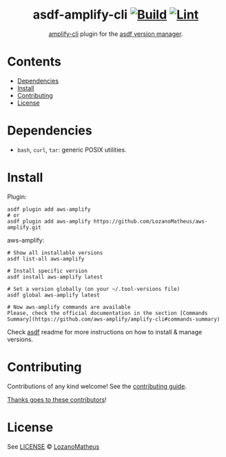 <div align="center">

# asdf-amplify-cli [![Build](https://github.com/LozanoMatheus/asdf-amplify-cli/actions/workflows/build.yml/badge.svg)](https://github.com/LozanoMatheus/asdf-amplify-cli/actions/workflows/build.yml) [![Lint](https://github.com/LozanoMatheus/asdf-amplify-cli/actions/workflows/lint.yml/badge.svg)](https://github.com/LozanoMatheus/asdf-amplify-cli/actions/workflows/lint.yml)

[amplify-cli](https://docs.amplify.aws/cli/) plugin for the [asdf version manager](https://asdf-vm.com).

</div>

# Contents

- [Dependencies](#dependencies)
- [Install](#install)
- [Contributing](#contributing)
- [License](#license)

# Dependencies

- `bash`, `curl`, `tar`: generic POSIX utilities.

# Install

Plugin:

```shell
asdf plugin add aws-amplify
# or
asdf plugin add aws-amplify https://github.com/LozanoMatheus/aws-amplify.git
```

aws-amplify:

```shell
# Show all installable versions
asdf list-all aws-amplify

# Install specific version
asdf install aws-amplify latest

# Set a version globally (on your ~/.tool-versions file)
asdf global aws-amplify latest

# Now aws-amplify commands are available
Please, check the official documentation in the section [Commands Summary](https://github.com/aws-amplify/amplify-cli#commands-summary)
```

Check [asdf](https://github.com/asdf-vm/asdf) readme for more instructions on how to
install & manage versions.

# Contributing

Contributions of any kind welcome! See the [contributing guide](contributing.md).

[Thanks goes to these contributors](https://github.com/LozanoMatheus/asdf-amplify-cli/graphs/contributors)!

# License

See [LICENSE](LICENSE) © [LozanoMatheus](https://github.com/LozanoMatheus/)
